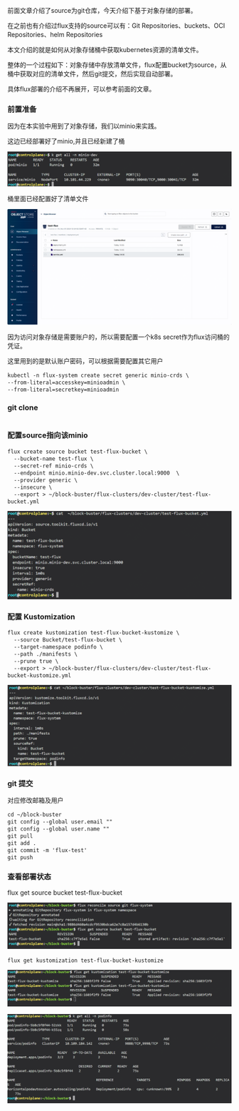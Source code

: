 
前面文章介绍了source为git仓库，今天介绍下基于对象存储的部署。

在之前也有介绍过flux支持的source可以有：Git Repositories、buckets、OCI Repositories、helm Repositories

本文介绍的就是如何从对象存储桶中获取kubernetes资源的清单文件。

整体的一个过程如下：对象存储中存放清单文件，flux配置bucket为source，从桶中获取对应的清单文件，然后git提交，然后实现自动部署。

具体flux部署的介绍不再展开，可以参考前面的文章。

### 前置准备

因为在本实验中用到了对象存储，我们以minio来实践。

这边已经部署好了minio,并且已经新建了桶

![](image-4.png)

桶里面已经配置好了清单文件

![](image-5.png)

因为访问对象存储是需要账户的，所以需要配置一个k8s secret作为flux访问桶的凭证。

这里用到的是默认账户密码，可以根据需要配置其它用户

```
kubectl -n flux-system create secret generic minio-crds \
--from-literal=accesskey=minioadmin \
--from-literal=secretkey=minioadmin 
```

### git clone

```

```

### 配置source指向该minio

```
flux create source bucket test-flux-bucket \
  --bucket-name test-flux \
  --secret-ref minio-crds \
  --endpoint minio.minio-dev.svc.cluster.local:9000  \
  --provider generic \
  --insecure \
  --export > ~/block-buster/flux-clusters/dev-cluster/test-flux-bucket.yml
```

![](image-6.png)


### 配置 Kustomization

```
flux create kustomization test-flux-bucket-kustomize \
  --source Bucket/test-flux-bucket \
  --target-namespace podinfo \
  --path ./manifests \
  --prune true \
  --export > ~/block-buster/flux-clusters/dev-cluster/test-flux-bucket-kustomize.yml
```

![](image-7.png)

### git 提交

对应修改邮箱及用户


```
cd ~/block-buster
git config --global user.email ""
git config --global user.name ""
git pull
git add .
git commit -m 'flux-test'
git push
```

### 查看部署状态

flux get source bucket test-flux-bucket

![](image-8.png)

```
flux get kustomization test-flux-bucket-kustomize
```
![](image-9.png)

![](image-10.png)